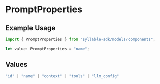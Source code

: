 # PromptProperties

## Example Usage

```typescript
import { PromptProperties } from "syllable-sdk/models/components";

let value: PromptProperties = "name";
```

## Values

```typescript
"id" | "name" | "context" | "tools" | "llm_config"
```